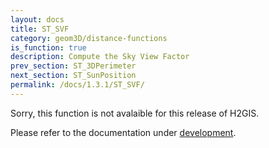```yaml
---
layout: docs
title: ST_SVF
category: geom3D/distance-functions
is_function: true
description: Compute the Sky View Factor
prev_section: ST_3DPerimeter
next_section: ST_SunPosition
permalink: /docs/1.3.1/ST_SVF/
---
```


Sorry, this function is not avalaible for this release of H2GIS. 

Please refer to the documentation under [development](../../dev/ST_SVF).
